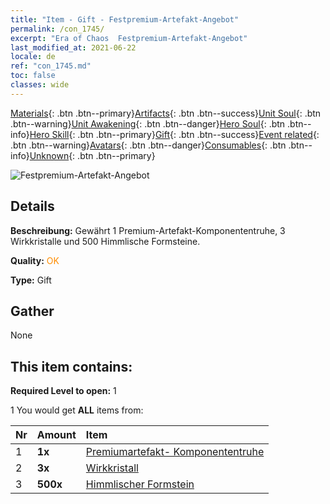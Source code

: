 ```yaml
---
title: "Item - Gift - Festpremium-Artefakt-Angebot"
permalink: /con_1745/
excerpt: "Era of Chaos  Festpremium-Artefakt-Angebot"
last_modified_at: 2021-06-22
locale: de
ref: "con_1745.md"
toc: false
classes: wide
---
```

 [Materials](/ItemsDE/){: .btn .btn--primary}[Artifacts](/ItemsDE/Artifacts/){: .btn .btn--success}[Unit Soul](/ItemsDE/UnitSoul/){: .btn .btn--warning}[Unit Awakening](/ItemsDE/UnitAwakening/){: .btn .btn--danger}[Hero Soul](/ItemsDE/HeroSoul/){: .btn .btn--info}[Hero Skill](/ItemsDE/HeroSkill/){: .btn .btn--primary}[Gift](/ItemsDE/Gift/){: .btn .btn--success}[Event related](/ItemsDE/Events/){: .btn .btn--warning}[Avatars](/ItemsDE/Avatars/){: .btn .btn--danger}[Consumables](/ItemsDE/Consumables/){: .btn .btn--info}[Unknown](/ItemsDE/Unknown/){: .btn .btn--primary}

 ![Festpremium-Artefakt-Angebot](/images/t/i_907048.png)

## Details
 **Beschreibung:** Gewährt 1 Premium-Artefakt-Komponententruhe, 3 Wirkkristalle und 500 Himmlische Formsteine.

 **Quality:** <span style="color: #FF8C00">OK</span>

 **Type:** Gift

## Gather

  None

## This item contains:

 **Required Level to open:** 1

 1 You would get **ALL** items  from:

  | Nr | Amount |     Item    |
  |:---|:-------|:------------|
  | 1 |  **1x** | [Premiumartefakt- Komponententruhe](/ItemsDE/con_1740/) |  | 
  | 2 |  **3x** | [Wirkkristall](/ItemsDE/art_189/) |  | 
  | 3 |  **500x** | [Himmlischer Formstein](/ItemsDE/art_188/) |  | 

